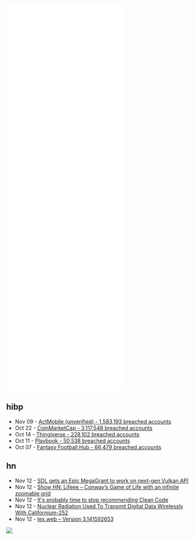 ![Metrics](https://raw.githubusercontent.com/phixion/phixion/master/metrics.svg)

## hibp

<!--
for https://github.com/phixion/phixion/blob/main/.github/workflows/feeds.yml
-->
<!--START_SECTION:haveibeenpwnd-->
- Nov 09 - [ActMobile (unverified) - 1,583,193 breached accounts](https://haveibeenpwned.com/PwnedWebsites#ActMobile)
- Oct 22 - [CoinMarketCap - 3,117,548 breached accounts](https://haveibeenpwned.com/PwnedWebsites#CoinMarketCap)
- Oct 14 - [Thingiverse - 228,102 breached accounts](https://haveibeenpwned.com/PwnedWebsites#Thingiverse)
- Oct 11 - [Playbook - 50,538 breached accounts](https://haveibeenpwned.com/PwnedWebsites#Playbook)
- Oct 07 - [Fantasy Football Hub - 66,479 breached accounts](https://haveibeenpwned.com/PwnedWebsites#FantasyFootballHub)
<!--END_SECTION:haveibeenpwnd-->

## hn

<!--
for https://github.com/phixion/phixion/blob/main/.github/workflows/feeds.yml
-->
<!--START_SECTION:hn-->
- Nov 12 - [SDL gets an Epic MegaGrant to work on next-gen Vulkan API](https://www.patreon.com/posts/new-project-top-58563886)
- Nov 12 - [Show HN: Lifeee – Conway’s Game of Life with an infinite zoomable grid](https://lifeee.netlify.app/)
- Nov 12 - [It's probably time to stop recommending Clean Code](https://qntm.org/clean)
- Nov 12 - [Nuclear Radiation Used To Transmit Digital Data Wirelessly With Californium-252](https://www.lancaster.ac.uk/news/nuclear-radiation-used-to-transmit-digital-data-wirelessly)
- Nov 12 - [tex.web – Version 3.141592653](https://ctan.math.utah.edu/ctan/tex-archive/systems/knuth/dist/tex/tex.web)
<!--END_SECTION:hn-->

<!--
for https://yhype.me
-->
![](https://hit.yhype.me/github/profile?user_id=13013670)
